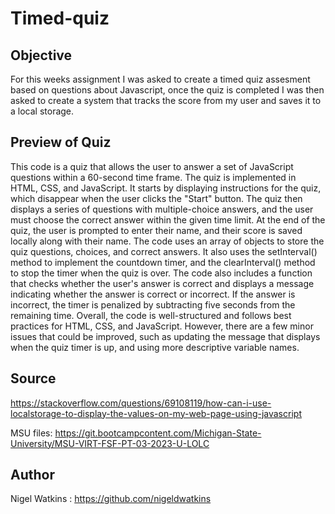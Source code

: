# Timed-quiz

## Objective 

For this weeks assignment I was asked to create a timed quiz assesment based on questions about Javascript, once the quiz is completed I was then asked to create a system that tracks the score from my user and saves it to a local storage.

## Preview of Quiz

This code is a quiz that allows the user to answer a set of JavaScript questions within a 60-second time frame. The quiz is implemented in HTML, CSS, and JavaScript. It starts by displaying instructions for the quiz, which disappear when the user clicks the "Start" button. The quiz then displays a series of questions with multiple-choice answers, and the user must choose the correct answer within the given time limit.
At the end of the quiz, the user is prompted to enter their name, and their score is saved locally along with their name. The code uses an array of objects to store the quiz questions, choices, and correct answers. It also uses the setInterval() method to implement the countdown timer, and the clearInterval() method to stop the timer when the quiz is over.
The code also includes a function that checks whether the user's answer is correct and displays a message indicating whether the answer is correct or incorrect. If the answer is incorrect, the timer is penalized by subtracting five seconds from the remaining time.
Overall, the code is well-structured and follows best practices for HTML, CSS, and JavaScript. However, there are a few minor issues that could be improved, such as updating the message that displays when the quiz timer is up, and using more descriptive variable names.
<add link to site> 

## Source

https://stackoverflow.com/questions/69108119/how-can-i-use-localstorage-to-display-the-values-on-my-web-page-using-javascript

MSU files: https://git.bootcampcontent.com/Michigan-State-University/MSU-VIRT-FSF-PT-03-2023-U-LOLC


## Author
Nigel Watkins : https://github.com/nigeldwatkins

